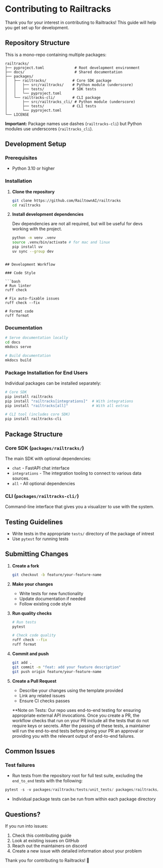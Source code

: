 # Contributing to Railtracks

Thank you for your interest in contributing to Railtracks! This guide will help you get set up for development.

## Repository Structure

This is a mono-repo containing multiple packages:

```
railtracks/
├── pyproject.toml              # Root development environment
├── docs/                       # Shared documentation
├── packages/
│   ├── railtracks/            # Core SDK package
│   │   ├── src/railtracks/    # Python module (underscore)
│   │   ├── tests/             # SDK tests
│   │   └── pyproject.toml
│   └── railtracks-cli/        # CLI package  
│       ├── src/railtracks_cli/ # Python module (underscore)
│       ├── tests/             # CLI tests
│       └── pyproject.toml
└── LICENSE
```

**Important:** Package names use dashes (`railtracks-cli`) but Python modules use underscores (`railtracks_cli`).

## Development Setup

### Prerequisites

- Python 3.10 or higher

### Installation

1. **Clone the repository**
   ```bash
   git clone https://github.com/RailtownAI/railtracks
   cd railtracks
   ```

2. **Install development dependencies**

    Dev dependencies are not all required, but will be useful for devs working with the project.
   ```bash
   python -m venv .venv
   source .venv/bin/activate # for mac and linux 
   pip install uv
   uv sync --group dev 
   ```
```

## Development Workflow

### Code Style

```bash
# Run linter
ruff check

# Fix auto-fixable issues
ruff check --fix

# Format code
ruff format
```

### Documentation

```bash
# Serve documentation locally
cd docs
mkdocs serve

# Build documentation
mkdocs build
```

### Package Installation for End Users

Individual packages can be installed separately:

```bash
# Core SDK
pip install railtracks
pip install "railtracks[integrations]"  # With integrations
pip install "railtracks[all]"           # With all extras

# CLI tool (includes core SDK)
pip install railtracks-cli
```

## Package Structure

### Core SDK (`packages/railtracks/`)

The main SDK with optional dependencies:
- `chat` - FastAPI chat interface
- `integrations` - The integration tooling to connect to various data sources.
- `all` - All optional dependencies

### CLI (`packages/railtracks-cli/`)
Command-line interface that gives you a visualizer to use with the system. 

## Testing Guidelines

- Write tests in the appropriate `tests/` directory of the package of intrest
- Use `pytest` for running tests

## Submitting Changes

1. **Create a fork**
   ```bash
   git checkout -b feature/your-feature-name
   ```

2. **Make your changes**
   - Write tests for new functionality
   - Update documentation if needed
   - Follow existing code style

3. **Run quality checks**
   ```bash
   # Run tests
   pytest
   
   # Check code quality
   ruff check --fix
   ruff format
   ```

4. **Commit and push**
   ```bash
   git add .
   git commit -m "feat: add your feature description"
   git push origin feature/your-feature-name
   ```

5. **Create a Pull Request**
   - Describe your changes using the template provided
   - Link any related issues
   - Ensure CI checks passes

   **Note on Tests: Our repo uses end-to-end testing for ensuring appropriate external API invocations. Once you create a PR, the workflow checks that run on your PR include all the tests that do not require keys or secrets. After the passing of these tests, a maintainer will run the end-to-end tests before giving your PR an approval or providing you with the relevant output of end-to-end failures.

## Common Issues

### Test failures
- Run tests from the repository root for full test suite, excluding the `end_to_end` tests with the following:
```python
pytest -s -v packages/railtracks/tests/unit_tests/ packages/railtracks/tests/integration_tests/

```
- Individual package tests can be run from within each package directory

## Questions?

If you run into issues:
1. Check this contributing guide
2. Look at existing issues on GitHub
3. Reach out the maintainers on discord
4. Create a new issue with detailed information about your problem

Thank you for contributing to Railtracks! 🚂
